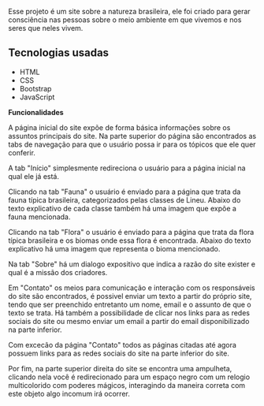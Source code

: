 Esse projeto é um site sobre a natureza brasileira, ele foi criado para gerar consciência nas pessoas sobre o meio ambiente em que vivemos e nos seres que neles vivem.
## Tecnologias usadas
<ul>
    <li>HTML</li>
    <li>CSS</li>
    <li>Bootstrap</li>
    <li>JavaScript</li>
</ul>
<b>Funcionalidades</b>

A página inicial do site expõe de forma básica informações sobre os assuntos principais do site. 
Na parte superior do página são encontrados as tabs de navegação para que o usuário possa ir para os tópicos que ele quer conferir.

A tab "Início" simplesmente redireciona o usuário para a página inicial na qual ele já está.

Clicando na tab "Fauna" o usuário é enviado para a página que trata da fauna típica brasileira, categorizados pelas classes de Lineu.
Abaixo do texto explicativo de cada classe também há uma imagem que expõe a fauna mencionada.

Clicando na tab "Flora" o usuário é enviado para a página que trata da flora típica brasileira e  os biomas onde essa flora é encontrada.
Abaixo do texto explicativo há uma imagem que representa o bioma mencionado.

Na tab "Sobre" há um dialogo expositivo que indica a razão do site exister e qual é a missão dos criadores.

Em "Contato" os meios para comunicação e interação com os responsáveis do site são encontrados, é possivel enviar um texto a partir do próprio site, tendo que ser preenchido entretanto um nome, email e o assunto de que o texto se trata. Há também a possibilidade de clicar nos links para as redes sociais do site ou mesmo enviar um email a partir do email disponibilizado na parte inferior.

Com excecão da página "Contato" todos as páginas citadas até agora possuem links para as redes sociais do site na parte inferior do site.

Por fim, na parte superior direita do site se encontra uma ampulheta, clicando nela você é redirecionado para um espaço negro com um relogio multicolorido com poderes mágicos, interagindo da maneira correta com este objeto algo incomum irá ocorrer.
